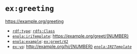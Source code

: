 # `ex:greeting`

<https://example.org/greeting>

* [`rdf:type`](https://docs.enola.dev/models/www.w3.org/1999/02/22-rdf-syntax-ns/type/): [`rdfs:Class`](https://docs.enola.dev/models/www.w3.org/2000/01/rdf-schema/Class/)
* [`enola:iriTemplate`](https://docs.enola.dev/models/enola.dev/iriTemplate/): https://example.org/greet/{NUMBER}
* [`enola:example`](https://docs.enola.dev/models/enola.dev/example/): [`ex:greet/42`](greet/_NUMBER.md?var.NUMBER=42)
* [`ex:yo`](https://example.org/yo): http://example.org/hi/{NUMBER} _[`enola:IRITemplate`](https://docs.enola.dev/models/enola.dev/IRITemplate/)_
